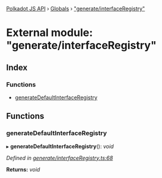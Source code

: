 [Polkadot JS API](../README.md) › [Globals](../globals.md) › ["generate/interfaceRegistry"](_generate_interfaceregistry_.md)

# External module: "generate/interfaceRegistry"

## Index

### Functions

* [generateDefaultInterfaceRegistry](_generate_interfaceregistry_.md#generatedefaultinterfaceregistry)

## Functions

###  generateDefaultInterfaceRegistry

▸ **generateDefaultInterfaceRegistry**(): *void*

*Defined in [generate/interfaceRegistry.ts:68](https://github.com/polkadot-js/api/blob/bdd1e4c917/packages/typegen/src/generate/interfaceRegistry.ts#L68)*

**Returns:** *void*
